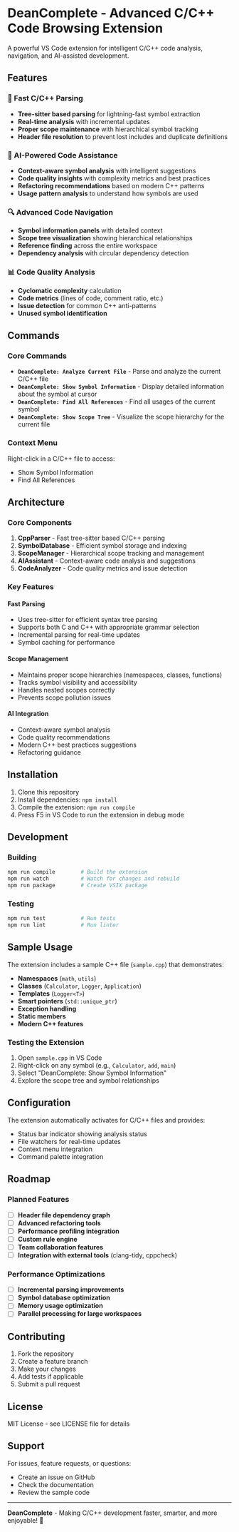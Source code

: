 # DeanComplete - Advanced C/C++ Code Browsing Extension

A powerful VS Code extension for intelligent C/C++ code analysis, navigation, and AI-assisted development.

## Features

### 🚀 Fast C/C++ Parsing
- **Tree-sitter based parsing** for lightning-fast symbol extraction
- **Real-time analysis** with incremental updates
- **Proper scope maintenance** with hierarchical symbol tracking
- **Header file resolution** to prevent lost includes and duplicate definitions

### 🧠 AI-Powered Code Assistance
- **Context-aware symbol analysis** with intelligent suggestions
- **Code quality insights** with complexity metrics and best practices
- **Refactoring recommendations** based on modern C++ patterns
- **Usage pattern analysis** to understand how symbols are used

### 🔍 Advanced Code Navigation
- **Symbol information panels** with detailed context
- **Scope tree visualization** showing hierarchical relationships
- **Reference finding** across the entire workspace
- **Dependency analysis** with circular dependency detection

### 📊 Code Quality Analysis
- **Cyclomatic complexity** calculation
- **Code metrics** (lines of code, comment ratio, etc.)
- **Issue detection** for common C++ anti-patterns
- **Unused symbol identification**

## Commands

### Core Commands
- **`DeanComplete: Analyze Current File`** - Parse and analyze the current C/C++ file
- **`DeanComplete: Show Symbol Information`** - Display detailed information about the symbol at cursor
- **`DeanComplete: Find All References`** - Find all usages of the current symbol
- **`DeanComplete: Show Scope Tree`** - Visualize the scope hierarchy for the current file

### Context Menu
Right-click in a C/C++ file to access:
- Show Symbol Information
- Find All References

## Architecture

### Core Components

1. **CppParser** - Fast tree-sitter based C/C++ parsing
2. **SymbolDatabase** - Efficient symbol storage and indexing
3. **ScopeManager** - Hierarchical scope tracking and management
4. **AIAssistant** - Context-aware code analysis and suggestions
5. **CodeAnalyzer** - Code quality metrics and issue detection

### Key Features

#### Fast Parsing
- Uses tree-sitter for efficient syntax tree parsing
- Supports both C and C++ with appropriate grammar selection
- Incremental parsing for real-time updates
- Symbol caching for performance

#### Scope Management
- Maintains proper scope hierarchies (namespaces, classes, functions)
- Tracks symbol visibility and accessibility
- Handles nested scopes correctly
- Prevents scope pollution issues

#### AI Integration
- Context-aware symbol analysis
- Code quality recommendations
- Modern C++ best practices suggestions
- Refactoring guidance

## Installation

1. Clone this repository
2. Install dependencies: `npm install`
3. Compile the extension: `npm run compile`
4. Press F5 in VS Code to run the extension in debug mode

## Development

### Building
```bash
npm run compile        # Build the extension
npm run watch          # Watch for changes and rebuild
npm run package        # Create VSIX package
```

### Testing
```bash
npm run test           # Run tests
npm run lint           # Run linter
```

## Sample Usage

The extension includes a sample C++ file (`sample.cpp`) that demonstrates:

- **Namespaces** (`math`, `utils`)
- **Classes** (`Calculator`, `Logger`, `Application`)
- **Templates** (`Logger<T>`)
- **Smart pointers** (`std::unique_ptr`)
- **Exception handling**
- **Static members**
- **Modern C++ features**

### Testing the Extension

1. Open `sample.cpp` in VS Code
2. Right-click on any symbol (e.g., `Calculator`, `add`, `main`)
3. Select "DeanComplete: Show Symbol Information"
4. Explore the scope tree and symbol relationships

## Configuration

The extension automatically activates for C/C++ files and provides:
- Status bar indicator showing analysis status
- File watchers for real-time updates
- Context menu integration
- Command palette integration

## Roadmap

### Planned Features
- [ ] **Header file dependency graph**
- [ ] **Advanced refactoring tools**
- [ ] **Performance profiling integration**
- [ ] **Custom rule engine**
- [ ] **Team collaboration features**
- [ ] **Integration with external tools** (clang-tidy, cppcheck)

### Performance Optimizations
- [ ] **Incremental parsing improvements**
- [ ] **Symbol database optimization**
- [ ] **Memory usage optimization**
- [ ] **Parallel processing for large workspaces**

## Contributing

1. Fork the repository
2. Create a feature branch
3. Make your changes
4. Add tests if applicable
5. Submit a pull request

## License

MIT License - see LICENSE file for details

## Support

For issues, feature requests, or questions:
- Create an issue on GitHub
- Check the documentation
- Review the sample code

---

**DeanComplete** - Making C/C++ development faster, smarter, and more enjoyable! 🚀
